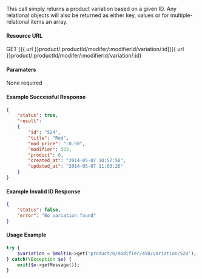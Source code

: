 <!--
@title Get product variation by ID
@author Moltin Ltd
@description Returns a product variation of the given ID
@order 3.1.1.1

@sidebar 1
@family Product/Modifier/Variation
@rate No
@auth Yes
@format JSON
@http GET
@version beta
-->
This call simply returns a product variation based on a given ID. Any relational objects will also be returned as either key, values or for multiple-relational items an array.

#### Resource URL
GET [{{ url }}product/:productId/modifer/:modifierId/variation/:id]({{ url }}product/:productId/modifer/:modifierId/variation/:id)

#### Paramaters
None required

<!--code-->
#### Example Successful Response
``` json
{
    "status": true,
    "result":
    {
        "id": "524",
        "title": "Red",
        "mod_price": "-0.50",
        "modifier": 523,
        "product": 0,
        "created_at": "2014-05-07 10:57:58",
        "updated_at": "2014-05-07 11:03:26"
    }
}
```

#### Example Invalid ID Response
``` json
{
    "status": false,
    "error": "No variation found"
}
```

#### Usage Example
``` php
try {
    $variation = $moltin->get('product/6/modifier/450/variation/524');
} catch(\Exception $e) {
    exit($e->getMessage());
}
```
<!--/code-->